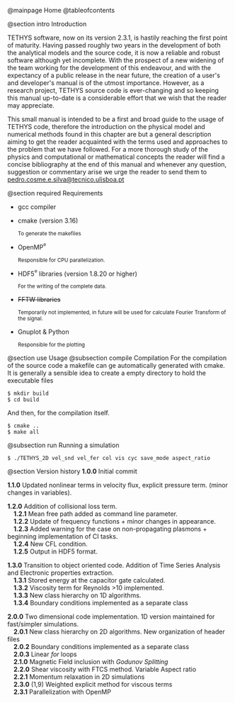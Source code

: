 @mainpage Home
@tableofcontents 

@section intro Introduction

TETHYS software, now on its version 2.3.1, is hastily reaching the first point of maturity. Having passed roughly two years in the development of both the analytical models and the source code, it is now a reliable and robust software although yet incomplete. With the prospect of a new widening of the team working for the development of this endeavour, and with the expectancy of a public release in the near future, the creation of a user's and developer's manual is of the utmost importance. However, as a research project, TETHYS source code is ever-changing and so keeping this manual up-to-date is a considerable effort that we wish that the reader may appreciate.

This small manual is intended to be a first and broad guide to the usage of TETHYS code, therefore the introduction on the physical model and numerical methods found in this chapter are but a general description aiming to get the reader acquainted with the terms used and approaches to the problem that we have followed. For a more thorough study of the physics and computational or mathematical concepts the reader will find a concise bibliography at the end of this manual and whenever any question, suggestion or commentary arise we urge the reader to send them to pedro.cosme.e.silva@tecnico.ulisboa.pt


@section required Requirements

* gcc compiler

* cmake (version 3.16)

  <small>To generate the makefiles</small>

* OpenMP<sup><small>&reg;</small></sup>

  <small>Responsible for CPU parallelization.</small>

* HDF5<sup><small>&reg;</small></sup> libraries (version 1.8.20 or higher)

  <small>For the writing of the complete data.</small>

* ~~FFTW libraries~~

  <small>Temporarily not implemented, in future will be used for calculate Fourier Transform of the signal.</small>

* Gnuplot & Python

  <small>Responsible for the plotting</small>

@section use Usage
@subsection compile Compilation
For the compilation of the source code a makefile can ge automatically generated with cmake. It is generally a sensible idea to create a empty directory to hold the executable files

```console
$ mkdir build
$ cd build
```
And then, for the compilation itself.
```console
$ cmake ..
$ make all
```
@subsection run Running a simulation

```console
$ ./TETHYS_2D vel_snd vel_fer col vis cyc save_mode aspect_ratio
```


@section  Version history
**1.0.0** Initial commit

**1.1.0** Updated nonlinear terms in velocity flux, explicit pressure term. (minor changes in variables).

**1.2.0** Addition of collisional loss term.
  <br>&emsp;**1.2.1** Mean free path added as command line parameter. 
  <br>&emsp;**1.2.2** Update of frequency functions + minor changes in appearance. 
  <br>&emsp;**1.2.3** Added warning for the case on non-propagating plasmons + beginning implementation of CI tasks.
  <br>&emsp;**1.2.4** New CFL condition.
  <br>&emsp;**1.2.5** Output in HDF5 format.
  
**1.3.0** Transition to object oriented code. Addition of Time Series Analysis and Electronic properties extraction.
  <br>&emsp;**1.3.1** Stored energy at the capacitor gate calculated. 
  <br>&emsp;**1.3.2** Viscosity term for Reynolds >10 implemented. 
  <br>&emsp;**1.3.3** New class hierarchy on 1D algorithms. 
  <br>&emsp;**1.3.4** Boundary conditions implemented as a separate class

**2.0.0** Two dimensional code implementation. 1D version maintained for fast/simpler simulations. 
  <br>&emsp;**2.0.1** New class hierarchy on 2D algorithms. New organization of header files
  <br>&emsp;**2.0.2** Boundary conditions implemented as a separate class
  <br>&emsp;**2.0.3** Linear _for_ loops
  <br>&emsp;**2.1.0** Magnetic Field inclusion with _Godunov Splitting_ 
  <br>&emsp;**2.2.0** Shear viscosity with FTCS method. Variable Aspect ratio 
  <br>&emsp;**2.2.1** Momentum relaxation in 2D simulations
  <br>&emsp;**2.3.0** (1,9) Weighted explicit method for viscous terms 
  <br>&emsp;**2.3.1** Parallelization with OpenMP 